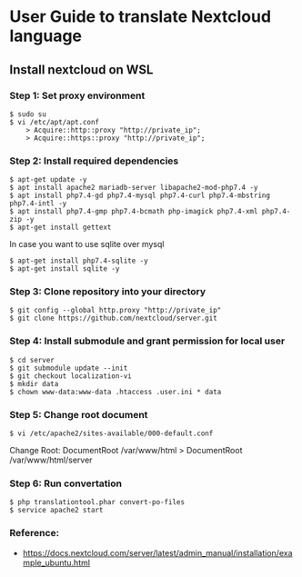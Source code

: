 # User Guide to translate Nextcloud language

## Install nextcloud on WSL
### Step 1: Set proxy environment

    $ sudo su
    $ vi /etc/apt/apt.conf
        > Acquire::http::proxy "http://private_ip";
        > Acquire::https::proxy "http://private_ip";

### Step 2: Install required dependencies

    $ apt-get update -y
    $ apt install apache2 mariadb-server libapache2-mod-php7.4 -y
    $ apt install php7.4-gd php7.4-mysql php7.4-curl php7.4-mbstring php7.4-intl -y
    $ apt install php7.4-gmp php7.4-bcmath php-imagick php7.4-xml php7.4-zip -y
    $ apt-get install gettext

In case you want to use sqlite over mysql

    $ apt-get install php7.4-sqlite -y
    $ apt-get install sqlite -y

### Step 3: Clone repository into your directory

    $ git config --global http.proxy "http://private_ip"
    $ git clone https://github.com/nextcloud/server.git

### Step 4: Install submodule and grant permission for local user

    $ cd server
    $ git submodule update --init
    $ git checkout localization-vi
    $ mkdir data
    $ chown www-data:www-data .htaccess .user.ini * data

### Step 5: Change root document

    $ vi /etc/apache2/sites-available/000-default.conf

Change Root: DocumentRoot /var/www/html >  DocumentRoot /var/www/html/server

### Step 6: Run convertation

    $ php translationtool.phar convert-po-files
    $ service apache2 start

### Reference:
- https://docs.nextcloud.com/server/latest/admin_manual/installation/example_ubuntu.html

